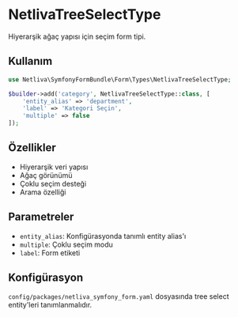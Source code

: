 # NetlivaTreeSelectType

Hiyerarşik ağaç yapısı için seçim form tipi.

## Kullanım

```php
use Netliva\SymfonyFormBundle\Form\Types\NetlivaTreeSelectType;

$builder->add('category', NetlivaTreeSelectType::class, [
    'entity_alias' => 'department',
    'label' => 'Kategori Seçin',
    'multiple' => false
]);
```

## Özellikler

- Hiyerarşik veri yapısı
- Ağaç görünümü
- Çoklu seçim desteği
- Arama özelliği

## Parametreler

- `entity_alias`: Konfigürasyonda tanımlı entity alias'ı
- `multiple`: Çoklu seçim modu
- `label`: Form etiketi

## Konfigürasyon

`config/packages/netliva_symfony_form.yaml` dosyasında tree select entity'leri tanımlanmalıdır.